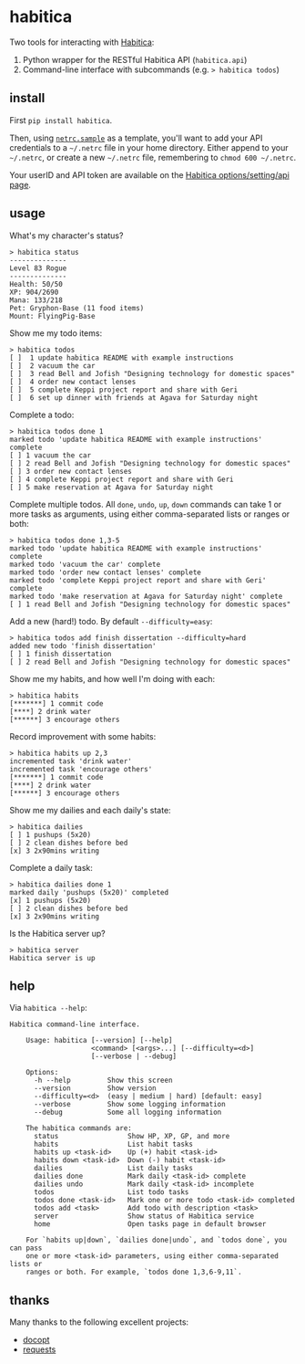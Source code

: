 habitica
========

Two tools for interacting with [Habitica](http://habitica.com):

1. Python wrapper for the RESTful Habitica API (`habitica.api`)
2. Command-line interface with subcommands (e.g. `> habitica todos`)

install
-------

First `pip install habitica`.

Then, using [`netrc.sample`](/netrc.sample) as a template, you'll want to add
your API credentials to a `~/.netrc` file in your home directory.  Either
append to your `~/.netrc`, or create a new `~/.netrc` file, remembering to
`chmod 600 ~/.netrc`.

Your userID and API token are available on the [Habitica options/setting/api
page](https://habitica.com/#/options/settings/api).

usage
-----

What's my character's status?

    > habitica status
    --------------
    Level 83 Rogue
    --------------
    Health: 50/50
    XP: 904/2690
    Mana: 133/218
    Pet: Gryphon-Base (11 food items)
    Mount: FlyingPig-Base

Show me my todo items:

    > habitica todos
    [ ]  1 update habitica README with example instructions
    [ ]  2 vacuum the car
    [ ]  3 read Bell and Jofish "Designing technology for domestic spaces"
    [ ]  4 order new contact lenses
    [ ]  5 complete Keppi project report and share with Geri
    [ ]  6 set up dinner with friends at Agava for Saturday night

Complete a todo:

    > habitica todos done 1
    marked todo 'update habitica README with example instructions' complete
    [ ] 1 vacuum the car
    [ ] 2 read Bell and Jofish "Designing technology for domestic spaces"
    [ ] 3 order new contact lenses
    [ ] 4 complete Keppi project report and share with Geri
    [ ] 5 make reservation at Agava for Saturday night

Complete multiple todos. All `done`, `undo`, `up`, `down` commands can take 1
or more tasks as arguments, using either comma-separated lists or ranges or
both:

    > habitica todos done 1,3-5
    marked todo 'update habitica README with example instructions' complete
    marked todo 'vacuum the car' complete
    marked todo 'order new contact lenses' complete
    marked todo 'complete Keppi project report and share with Geri' complete
    marked todo 'make reservation at Agava for Saturday night' complete
    [ ] 1 read Bell and Jofish "Designing technology for domestic spaces"

Add a new (hard!) todo. By default `--difficulty=easy`:

    > habitica todos add finish dissertation --difficulty=hard
    added new todo 'finish dissertation'
    [ ] 1 finish dissertation
    [ ] 2 read Bell and Jofish "Designing technology for domestic spaces"

Show me my habits, and how well I'm doing with each:

    > habitica habits
    [*******] 1 commit code
    [****] 2 drink water
    [******] 3 encourage others

Record improvement with some habits:

    > habitica habits up 2,3
    incremented task 'drink water'
    incremented task 'encourage others'
    [*******] 1 commit code
    [****] 2 drink water
    [******] 3 encourage others

Show me my dailies and each daily's state:

    > habitica dailies
    [ ] 1 pushups (5x20)
    [ ] 2 clean dishes before bed
    [x] 3 2x90mins writing

Complete a daily task:

    > habitica dailies done 1
    marked daily 'pushups (5x20)' completed
    [x] 1 pushups (5x20)
    [ ] 2 clean dishes before bed
    [x] 3 2x90mins writing

Is the Habitica server up?

    > habitica server
    Habitica server is up

help
----

Via `habitica --help`:

    Habitica command-line interface.

        Usage: habitica [--version] [--help]
                        <command> [<args>...] [--difficulty=<d>]
                        [--verbose | --debug]

        Options:
          -h --help         Show this screen
          --version         Show version
          --difficulty=<d>  (easy | medium | hard) [default: easy]
          --verbose         Show some logging information
          --debug           Some all logging information

        The habitica commands are:
          status                 Show HP, XP, GP, and more
          habits                 List habit tasks
          habits up <task-id>    Up (+) habit <task-id>
          habits down <task-id>  Down (-) habit <task-id>
          dailies                List daily tasks
          dailies done           Mark daily <task-id> complete
          dailies undo           Mark daily <task-id> incomplete
          todos                  List todo tasks
          todos done <task-id>   Mark one or more todo <task-id> completed
          todos add <task>       Add todo with description <task>
          server                 Show status of Habitica service
          home                   Open tasks page in default browser

        For `habits up|down`, `dailies done|undo`, and `todos done`, you can pass
        one or more <task-id> parameters, using either comma-separated lists or
        ranges or both. For example, `todos done 1,3,6-9,11`.

thanks
------

Many thanks to the following excellent projects:

- [docopt](https://github.com/docopt/docopt)
- [requests](https://github.com/kennethreitz/requests)
